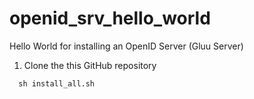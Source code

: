 # openid_srv_hello_world
Hello World for installing an OpenID Server (Gluu Server)

1. Clone the this GitHub repository

```
  sh install_all.sh
```

